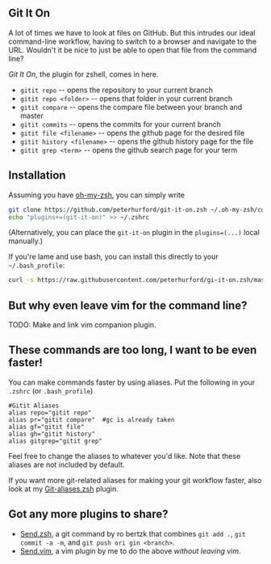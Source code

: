 ## Git It On

A lot of times we have to look at files on GitHub.  But this intrudes our ideal command-line workflow, having to switch to a browser and navigate to the URL.  Wouldn't it be nice to just be able to open that file from the command line?

*Git It On*, the plugin for zshell, comes in here.

* `gitit repo` -- opens the repository to your current branch
* `gitit repo <folder>` -- opens that folder in your current branch
* `gitit compare` -- opens the compare file between your branch and master
* `gitit commits` -- opens the commits for your current branch
* `gitit file <filename>` -- opens the github page for the desired file
* `gitit history <filename>` -- opens the github history page for the file
* `gitit grep <term>` -- opens the github search page for your term

## Installation

Assuming you have [oh-my-zsh](https://github.com/robbyrussell/oh-my-zsh), you can simply write

```bash
git clone https://github.com/peterhurford/git-it-on.zsh ~/.oh-my-zsh/custom/plugins/git-it-on
echo "plugins+=(git-it-on)" >> ~/.zshrc
```

(Alternatively, you can place the `git-it-on` plugin in the `plugins=(...)` local manually.)

If you're lame and use bash, you can install this directly to your `~/.bash_profile`:

```bash
curl -s https://raw.githubusercontent.com/peterhurford/gi-it-on.zsh/master/git-it-on.plugin.zsh >> ~/.bash_profile
```````

## But why even leave vim for the command line?
TODO: Make and link vim companion plugin.


## These commands are too long, I want to be even faster!
You can make commands faster by using aliases.  Put the following in your `.zshrc` (or `.bash_profile`)

```
#Gitit Aliases
alias repo="gitit repo"
alias pr="gitit compare"  #gc is already taken
alias gf="gitit file"
alias gh="gitit history"
alias gitgrep="gitit grep"
```

Feel free to change the aliases to whatever you'd like.  Note that these aliases are not included by default.

If you want more git-related aliases for making your git workflow faster, also look at my [Git-aliases.zsh](https://github.com/peterhurford/git-aliases.zsh) plugin.


## Got any more plugins to share?
* [Send.zsh](https://github.com/robertzk/send.zsh), a git command by ro
bertzk that combines `git add .`, `git commit -a -m`, and `git push ori
gin <branch>`.
* [Send.vim](https://github.com/peterhurford/send.vim), a vim plugin by
 me to do the above _without leaving vim_.
